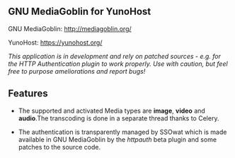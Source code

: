 GNU MediaGoblin for YunoHost
----------------------------

GNU MediaGoblin: http://mediagoblin.org/

YunoHost: https://yunohost.org/


*This application is in development and rely on patched sources - e.g. for
the HTTP Authentication plugin to work properly. Use with caution, but feel
free to purpose ameliorations and report bugs!*


## Features

* The supported and activated Media types are **image**, **video** and
**audio**.The transcoding is done in a separate thread thanks to Celery.

* The authentication is transparently managed by SSOwat which is made
available in GNU MediaGoblin by the *httpauth* beta plugin and some patches
to the source code.
